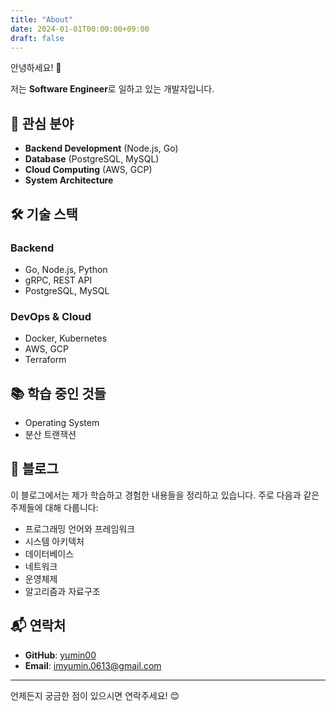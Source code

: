 ```yaml
---
title: "About"
date: 2024-01-01T00:00:00+09:00
draft: false
---
```


안녕하세요! 👋

저는 **Software Engineer**로 일하고 있는 개발자입니다.

## 🚀 관심 분야

- **Backend Development** (Node.js, Go)
- **Database** (PostgreSQL, MySQL)
- **Cloud Computing** (AWS, GCP)
- **System Architecture**

## 🛠️ 기술 스택

### Backend
- Go, Node.js, Python
- gRPC, REST API
- PostgreSQL, MySQL

### DevOps & Cloud
- Docker, Kubernetes
- AWS, GCP
- Terraform

## 📚 학습 중인 것들

- Operating System
- 분산 트랜잭션

## 📝 블로그

이 블로그에서는 제가 학습하고 경험한 내용들을 정리하고 있습니다. 
주로 다음과 같은 주제들에 대해 다룹니다:

- 프로그래밍 언어와 프레임워크
- 시스템 아키텍처
- 데이터베이스
- 네트워크
- 운영체제
- 알고리즘과 자료구조

## 📬 연락처

- **GitHub**: [yumin00](https://github.com/yumin00)
- **Email**: imyumin.0613@gmail.com

---

언제든지 궁금한 점이 있으시면 연락주세요! 😊
